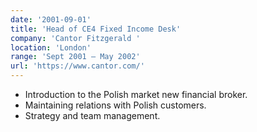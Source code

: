 ```yaml
---
date: '2001-09-01'
title: 'Head of CE4 Fixed Income Desk'
company: 'Cantor Fitzgerald '
location: 'London'
range: 'Sept 2001 – May 2002'
url: 'https://www.cantor.com/'
---
```


- Introduction to the Polish market new financial broker.
- Maintaining relations with Polish customers.
- Strategy and team management.

